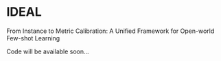 # IDEAL

From Instance to Metric Calibration: A Unified Framework for Open-world Few-shot Learning

Code will be available soon...

